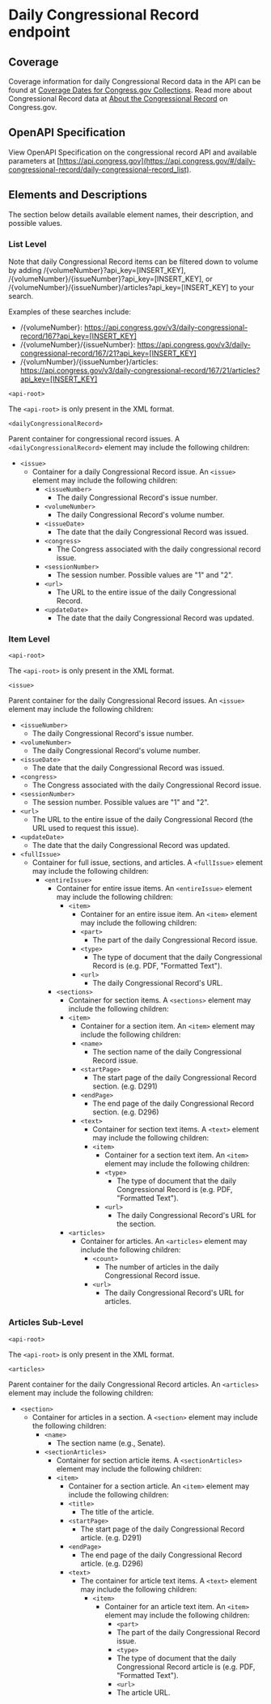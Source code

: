 # Daily Congressional Record endpoint

## Coverage

Coverage information for daily Congressional Record data in the API can be found at [Coverage Dates for Congress.gov Collections](https://www.congress.gov/help/coverage-dates).  Read more about Congressional Record data at [About the Congressional Record](https://www.congress.gov/help/congressional-record) on Congress.gov.

## OpenAPI Specification

View OpenAPI Specification on the congressional record API and available parameters at [https://api.congress.gov](https://api.congress.gov/#/daily-congressional-record/daily-congressional-record_list).

## Elements and Descriptions

The section below details available element names, their description, and possible values.

### List Level

Note that daily Congressional Record items can be filtered down to volume by adding /{volumeNumber}?api_key=[INSERT_KEY], /{volumeNumber}/{issueNumber}?api_key=[INSERT_KEY], or /{volumeNumber}/{issueNumber}/articles?api_key=[INSERT_KEY] to your search. 

Examples of these searches include:
- /{volumeNumber}: <https://api.congress.gov/v3/daily-congressional-record/167?api_key=[INSERT_KEY]>
- /{volumeNumber}/{issueNumber}: <https://api.congress.gov/v3/daily-congressional-record/167/21?api_key=[INSERT_KEY]>
- /{volumNumber}/{issueNumber}/articles: <https://api.congress.gov/v3/daily-congressional-record/167/21/articles?api_key=[INSERT_KEY]>

`<api-root>`

The `<api-root>` is only present in the XML format.

`<dailyCongressionalRecord>`

Parent container for congressional record issues. A `<dailyCongressionalRecord>` element may include the following children:

- `<issue>`
  - Container for a daily Congressional Record issue. An `<issue>` element may include the following children:
    - `<issueNumber>`
      - The daily Congressional Record's issue number.
    - `<volumeNumber>`
      - The daily Congressional Record's volume number.
    - `<issueDate>`
       - The date that the daily Congressional Record was issued.
    - `<congress>`
      - The Congress associated with the daily congressional record issue.
    - `<sessionNumber>`
      - The session number. Possible values are "1" and "2". 
    - `<url>` 
      - The URL to the entire issue of the daily Congressional Record. 
    - `<updateDate>` 
       - The date that the daily Congressional Record was updated.
      
### Item Level

`<api-root>`

 The `<api-root>` is only present in the XML format.

 `<issue>`

 Parent container for the daily Congressional Record issues. An `<issue>` element may include the following children:

   - `<issueNumber>`
      - The daily Congressional Record's issue number.
   - `<volumeNumber>`
      - The daily Congressional Record's volume number.
   - `<issueDate>`
      - The date that the daily Congressional Record was issued.
   - `<congress>`
      - The Congress associated with the daily Congressional Record issue.
   - `<sessionNumber>`
      - The session number. Possible values are "1" and "2". 
   - `<url>` 
      - The URL to the entire issue of the daily Congressional Record (the URL used to request this issue).
   - `<updateDate>` 
      - The date that the daily Congressional Record was updated.
   - `<fullIssue>`
      - Container for full issue, sections, and articles. A `<fullIssue>` element may include the following children:
        - `<entireIssue>`
          - Container for entire issue items. An `<entireIssue>` element may include the following children:
            - `<item>`
              - Container for an entire issue item. An `<item>` element may include the following children:
              - `<part>`
                 - The part of the daily Congressional Record issue.
              - `<type>`
                 - The type of document that the daily Congressional Record is (e.g. PDF, "Formatted Text").
              - `<url>`
                 - The daily Congressional Record's URL.
          - `<sections>`
              - Container for section items. A `<sections>` element may include the following children:
            - `<item>`
              - Container for a section item. An `<item>` element may include the following children:
              - `<name>`
                 - The section name of the daily Congressional Record issue.
              - `<startPage>`
                 - The start page of the daily Congressional Record section. (e.g. D291)
              - `<endPage>`
                 - The end page of the daily Congressional Record section. (e.g. D296)
              - `<text>`
                - Container for section text items. A `<text>` element may include the following children:
                - `<item>`
                  - Container for a section text item. An `<item>` element may include the following children:
                  - `<type>`
                     - The type of document that the daily Congressional Record is (e.g. PDF, "Formatted Text").
                  - `<url>`
                     - The daily Congressional Record's URL for the section. 
            - `<articles>`
                - Container for articles. An `<articles>` element may include the following children:
                  - `<count>`
                     - The number of articles in the daily Congressional Record issue.
                  - `<url>`
                     - The daily Congressional Record's URL for articles. 
  
### Articles Sub-Level

  `<api-root>`

  The `<api-root>` is only present in the XML format.

 `<articles>`

 Parent container for the daily Congressional Record articles. An `<articles>` element may include the following children:

   - `<section>`
      - Container for articles in a section. A `<section>` element may include the following children:
        - `<name>`
           - The section name (e.g., Senate).
        - `<sectionArticles>`
           - Container for section article items. A `<sectionArticles>` element may include the following children:
          - `<item>`
            - Container for a section article. An `<item>` element may include the following children:
            - `<title>`
              - The title of the article.
            - `<startPage>`
              - The start page of the daily Congressional Record article. (e.g. D291)
            - `<endPage>`
              - The end page of the daily Congressional Record article. (e.g. D296)
            - `<text>`
              - The container for article text items.  A `<text>` element may include the following children:
                - `<item>`
                   - Container for an article text item. An `<item>` element may include the following children:
                     - `<part>`
                     - The part of the daily Congressional Record issue.
                     - `<type>`
                     - The type of document that the daily Congressional Record article is (e.g. PDF, "Formatted Text").
                     - `<url>`
                     - The article URL.
                        
     
